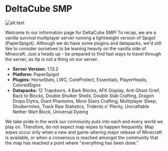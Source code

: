 # DeltaCube SMP

![alt text](https://raw.githubusercontent.com/username/projectname/branch/path/to/img.png)

Welcome to our information page for DeltaCube SMP! To recap, we are a vanilla survival multiplayer server running a lightweight version of Spigot (PaperSpigot). Although we do have some plugins and datapacks, we'd still like to consider ourselves to be leaning heavily on the vanilla side of Minecraft. Just a heads up - be prepared to find fast ways to travel through the server, as /tp is not a thing on our server.

* **Server Version:** 1.13.2
* **Platform:** PaperSpigot
* **Plugins:** HorseStats, LWC, CoreProtect, Essentials, PlayerHeads, ColoredSigns
* **Datapacks:** 12 Trapdoors, 4 Bark Blocks, AFK Display, Anti Ghast Grief, Back to Blocks, Double Shulker Shells, Double Slab Crafting, Dragon Drops Elytra, Giant Phantoms, More Stairs Crafting, Multiplayer Sleep, Shulkermites, Track Raw Statistics, Tridents o' Plenty, Uncraftable Nether Wart Block, Universal Dyeing

We take pride in the work our community puts into each and every world we play on. Therefore, do not expect map wipes to happen frequently. Map wipes occur only when a new and game-altering major release of Minecraft is available, or when a consensus is reached amongst the community that the map has reached a point where "everything has been done."
